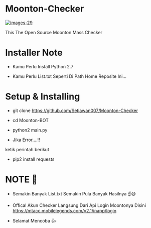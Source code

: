 # Moonton-Checker

<a href="https://github.com/Setiawan007"><img src="https://www.moonton.com/static/img/banner.0152897.png" alt="images-29" border="0"></a>

This The Open Source Moonton Mass Checker

# Installer Note

- Kamu Perlu Install Python 2.7

- Kamu Perlu List.txt Seperti Di Path Home Reposite Ini...

# Setup & Installing

- git clone https://github.com/Setiawan007/Moonton-Checker

- cd Moonton-BOT

- python2 main.py

- Jika Error....!! 

ketik perintah berikut 

- pip2 install requests

# NOTE 🤖

- Semakin Banyak List.txt Semakin Pula Banyak Hasilnya ☝️😅

- Offical Akun Checker Langsung Dari Api Login Moontonya Disini https://mtacc.mobilelegends.com/v2.1/inapp/login

- Selamat Mencoba 👍
